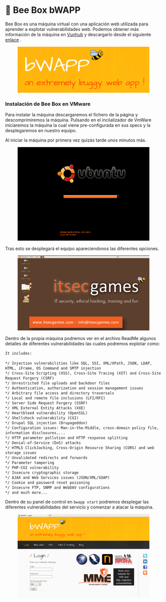# 🐝 Bee Box bWAPP

Bee Box es una máquina virtual con una aplicación web utilizada para aprender a explotar vulnerabilidades web. Podemos obtener más información de la máquina en [Vunhub](https://www.vulnhub.com/entry/bwapp-bee-box-v16,53/) y descargarlo desde el siguiente [enlace](http://sourceforge.net/projects/bwapp/files/bee-box/bee-box\_v1.6.7z/download) .

<figure><img src="../../.gitbook/assets/4.png" alt=""><figcaption></figcaption></figure>

### Instalación de Bee Box en VMware

Para instalar la máquina descargaremos el fichero de la página y descomprimiremos la máquina. Pulsando en el inciializador de VmWare iniciaremos la máquina la cual viene pre-configurada en sus specs y la desplegaremos en nuestro equipo.

Al iniciar la máquina por primera vez quizás tarde unos minutos más.

<figure><img src="../../.gitbook/assets/1.png" alt=""><figcaption></figcaption></figure>

Tras esto se desplegará el equipo apareciendonos las diferentes opciones.

<figure><img src="../../.gitbook/assets/2 (1).png" alt=""><figcaption></figcaption></figure>

Dentro de la propia máquina podremos ver en el archivo ReadMe algunos detalles de diferentes vulnerabilidades las cuales podremos explotar como:

```
It includes:

*/ Injection vulnerabilities like SQL, SSI, XML/XPath, JSON, LDAP, HTML, iFrame, OS Command and SMTP injection
*/ Cross-Site Scripting (XSS), Cross-Site Tracing (XST) and Cross-Site Request Forgery (CSRF)
*/ Unrestricted file uploads and backdoor files
*/ Authentication, authorization and session management issues
*/ Arbitrary file access and directory traversals
*/ Local and remote file inclusions (LFI/RFI)
*/ Server Side Request Forgery (SSRF)
*/ XML External Entity Attacks (XXE)
*/ Heartbleed vulnerability (OpenSSL)
*/ Shellshock vulnerability (CGI)
*/ Drupal SQL injection (Drupageddon)
*/ Configuration issues: Man-in-the-Middle, cross-domain policy file, information disclosures,...
*/ HTTP parameter pollution and HTTP response splitting
*/ Denial-of-Service (DoS) attacks
*/ HTML5 ClickJacking, Cross-Origin Resource Sharing (CORS) and web storage issues
*/ Unvalidated redirects and forwards
*/ Parameter tampering
*/ PHP-CGI vulnerability
*/ Insecure cryptographic storage
*/ AJAX and Web Services issues (JSON/XML/SOAP)
*/ Cookie and password reset poisoning
*/ Insecure FTP, SNMP and WebDAV configurations
*/ and much more...
```

Dentro de su panel de control en `bwapp start` podremos desplegar las diferentes vulnerabilidades del servicio y comenzar a atacar la máquina.

<figure><img src="../../.gitbook/assets/3 (1).png" alt=""><figcaption></figcaption></figure>

